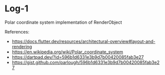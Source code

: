 # Log-1

Polar coordinate system implementation of RenderObject

References: 
- https://docs.flutter.dev/resources/architectural-overview#layout-and-rendering
- https://en.wikipedia.org/wiki/Polar_coordinate_system
- https://dartpad.dev/?id=596b1d6331e3b9d7b00420085fab3e27
- https://gist.github.com/parlough/596b1d6331e3b9d7b00420085fab3e27